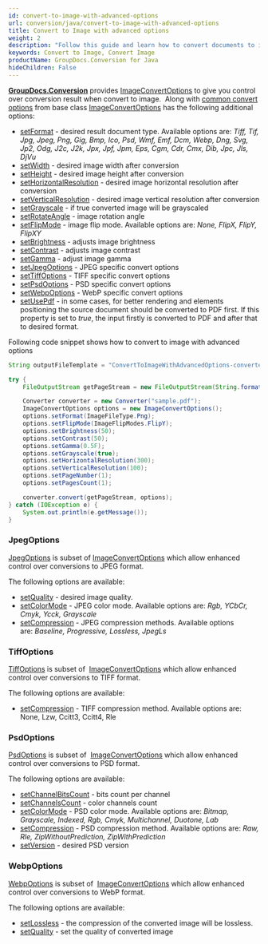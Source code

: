 ```yaml
---
id: convert-to-image-with-advanced-options
url: conversion/java/convert-to-image-with-advanced-options
title: Convert to Image with advanced options
weight: 2
description: "Follow this guide and learn how to convert documents to image with height, width, resolution, brightness and other customizations using GroupDocs.Conversion for Java."
keywords: Convert to Image, Convert Image
productName: GroupDocs.Conversion for Java
hideChildren: False
---
```

[**GroupDocs.Conversion**](https://products.groupdocs.com/conversion/java) provides [ImageConvertOptions](https://reference.groupdocs.com/java/conversion/com.groupdocs.conversion.options.convert/ImageConvertOptions) to give you control over conversion result when convert to image.  Along with [common convert options](https://reference.groupdocs.com/conversion/java/com.groupdocs.conversion.options.convert/ConvertOptions) from base class [ImageConvertOptions](https://reference.groupdocs.com/java/conversion/com.groupdocs.conversion.options.convert/ImageConvertOptions) has the following additional options:
*   [setFormat](https://reference.groupdocs.com/java/conversion/com.groupdocs.conversion.options.convert/ConvertOptions#setFormat(com.groupdocs.conversion.filetypes.FileType)) - desired result document type. Available options are: *Tiff, Tif, Jpg, Jpeg, Png, Gig, Bmp, Ico, Psd, Wmf, Emf, Dcm, Webp, Dng, Svg, Jp2, Odg, J2c, J2k, Jpx, Jpf, Jpm, Eps, Cgm, Cdr, Cmx, Dib, Jpc, Jls, DjVu*
*   [setWidth](https://reference.groupdocs.com/java/conversion/com.groupdocs.conversion.options.convert/ImageConvertOptions#setWidth(int)) -  desired image width after conversion
*   [setHeight](https://reference.groupdocs.com/java/conversion/com.groupdocs.conversion.options.convert/ImageConvertOptions#setHeight(int)) -  desired image height after conversion
*   [setHorizontalResolution](https://reference.groupdocs.com/java/conversion/com.groupdocs.conversion.options.convert/ImageConvertOptions#setHorizontalResolution(int)) -  desired image horizontal resolution after conversion
*   [setVerticalResolution](https://reference.groupdocs.com/java/conversion/com.groupdocs.conversion.options.convert/ImageConvertOptions#setVerticalResolution(int)) -  desired image vertical resolution after conversion
*   [setGrayscale](https://reference.groupdocs.com/java/conversion/com.groupdocs.conversion.options.convert/ImageConvertOptions#setGrayscale(boolean)) -  if true converted image will be grayscaled
*   [setRotateAngle](https://reference.groupdocs.com/conversion/java/com.groupdocs.conversion.options.convert/ImageConvertOptions#setRotateAngle(int)) -  image rotation angle
*   [setFlipMode](https://reference.groupdocs.com/java/conversion/com.groupdocs.conversion.options.convert/ImageConvertOptions#setFlipMode(com.groupdocs.conversion.options.convert.ImageFlipModes)) -  image flip mode. Available options are: *None, FlipX, FlipY, FlipXY*
*   [setBrightness](https://reference.groupdocs.com/java/conversion/com.groupdocs.conversion.options.convert/ImageConvertOptions#setBrightness(int)) -  adjusts image brightness
*   [setContrast](https://reference.groupdocs.com/java/conversion/com.groupdocs.conversion.options.convert/ImageConvertOptions#setContrast(int)) -  adjusts image contrast
*   [setGamma](https://reference.groupdocs.com/java/conversion/com.groupdocs.conversion.options.convert/ImageConvertOptions#setGamma(float)) -  adjust image gamma      
*   [setJpegOptions](https://reference.groupdocs.com/conversion/java/com.groupdocs.conversion.options.convert/ImageConvertOptions#setJpegOptions(com.groupdocs.conversion.options.convert.JpegOptions)) -  JPEG specific convert options
*   [setTiffOptions](https://reference.groupdocs.com/conversion/java/com.groupdocs.conversion.options.convert/ImageConvertOptions#setTiffOptions(com.groupdocs.conversion.options.convert.TiffOptions)) -  TIFF specific convert options
*   [setPsdOptions](https://reference.groupdocs.com/conversion/java/com.groupdocs.conversion.options.convert/ImageConvertOptions#setPsdOptions(com.groupdocs.conversion.options.convert.PsdOptions)) -  PSD specific convert options
*   [setWebpOptions](https://reference.groupdocs.com/conversion/java/com.groupdocs.conversion.options.convert/ImageConvertOptions#setWebpOptions(com.groupdocs.conversion.options.convert.WebpOptions)) - WebP specific convert options    
*   [setUsePdf](https://reference.groupdocs.com/java/conversion/com.groupdocs.conversion.options.convert/ImageConvertOptions#setUsePdf(boolean)) -  in some cases, for better rendering and elements positioning the source document should be converted to PDF first. If this property is set to *true*, the input firstly is converted to PDF and after that to desired format.

Following code snippet shows how to convert to image with advanced options

```java
String outputFileTemplate = "ConvertToImageWithAdvancedOptions-converted-page-%s.png"; 

try {
    FileOutputStream getPageStream = new FileOutputStream(String.format(outputFileTemplate, 1));

    Converter converter = new Converter("sample.pdf");
    ImageConvertOptions options = new ImageConvertOptions();
    options.setFormat(ImageFileType.Png);
    options.setFlipMode(ImageFlipModes.FlipY);
    options.setBrightness(50);
    options.setContrast(50);
    options.setGamma(0.5F);
    options.setGrayscale(true);
    options.setHorizontalResolution(300);
    options.setVerticalResolution(100);
    options.setPageNumber(1);
    options.setPagesCount(1);

    converter.convert(getPageStream, options);
} catch (IOException e) {
    System.out.println(e.getMessage());
}
```

### JpegOptions

[JpegOptions](https://reference.groupdocs.com/java/conversion/com.groupdocs.conversion.options.convert/JpegOptions) is subset of [ImageConvertOptions](https://reference.groupdocs.com/java/conversion/com.groupdocs.conversion.options.convert/ImageConvertOptions) which allow enhanced control over conversions to JPEG format. 

The following options are available:

*   [setQuality](https://reference.groupdocs.com/java/conversion/com.groupdocs.conversion.options.convert/JpegOptions#setQuality(int)) - desired image quality.
*   [setColorMode](https://reference.groupdocs.com/java/conversion/com.groupdocs.conversion.options.convert/JpegOptions#setColorMode(com.groupdocs.conversion.options.convert.JpgColorModes)) - JPEG color mode. Available options are: *Rgb, YCbCr, Cmyk, Ycck, Grayscale*
*   [setCompression](https://reference.groupdocs.com/java/conversion/com.groupdocs.conversion.options.convert/JpegOptions#setCompression(com.groupdocs.conversion.options.convert.JpgCompressionMethods)) - JPEG compression methods. Available options are: *Baseline, Progressive, Lossless, JpegLs*

### TiffOptions

[TiffOptions](https://reference.groupdocs.com/java/conversion/com.groupdocs.conversion.options.convert/TiffOptions) is subset of  [ImageConvertOptions](https://reference.groupdocs.com/java/conversion/com.groupdocs.conversion.options.convert/ImageConvertOptions) which allow enhanced control over conversions to TIFF format. 

The following options are available:

*   [setCompression](https://reference.groupdocs.com/java/conversion/com.groupdocs.conversion.options.convert/TiffOptions#setCompression(com.groupdocs.conversion.options.convert.TiffCompressionMethods)) - TIFF compression method. Available options are: None, Lzw, Ccitt3, Ccitt4, Rle

### PsdOptions

[PsdOptions](https://reference.groupdocs.com/java/conversion/com.groupdocs.conversion.options.convert/PsdOptions) is subset of  [ImageConvertOptions](https://reference.groupdocs.com/java/conversion/com.groupdocs.conversion.options.convert/ImageConvertOptions) which allow enhanced control over conversions to PSD format. 

The following options are available:

*   [setChannelBitsCount](https://reference.groupdocs.com/java/conversion/com.groupdocs.conversion.options.convert/PsdOptions#setChannelBitsCount(short)) - bits count per channel
*   [setChannelsCount](https://reference.groupdocs.com/java/conversion/com.groupdocs.conversion.options.convert/PsdOptions#setChannelsCount(short)) - color channels count
*   [setColorMode](https://reference.groupdocs.com/java/conversion/com.groupdocs.conversion.options.convert/PsdOptions#setColorMode(com.groupdocs.conversion.options.convert.PsdColorModes)) - PSD color mode. Available options are: *Bitmap, Grayscale, Indexed, Rgb, Cmyk, Multichannel, Duotone, Lab*
*   [setCompression](https://reference.groupdocs.com/java/conversion/com.groupdocs.conversion.options.convert/PsdOptions#setCompression(com.groupdocs.conversion.options.convert.PsdCompressionMethods)) - PSD compression method. Available options are: *Raw, Rle, ZipWithoutPrediction, ZipWithPrediction*
*   [setVersion](https://reference.groupdocs.com/java/conversion/com.groupdocs.conversion.options.convert/PsdOptions#setVersion(int)) - desired PSD version

### WebpOptions

[WebpOptions](https://reference.groupdocs.com/java/conversion/com.groupdocs.conversion.options.convert/WebpOptions) is subset of  [ImageConvertOptions](https://reference.groupdocs.com/java/conversion/com.groupdocs.conversion.options.convert/ImageConvertOptions) which allow enhanced control over conversions to WebP format. 

The following options are available:

*   [setLossless](https://reference.groupdocs.com/java/conversion/com.groupdocs.conversion.options.convert/WebpOptions#setLossless(boolean)) - the compression of the converted image will be lossless.
*   [setQuality](https://reference.groupdocs.com/java/conversion/com.groupdocs.conversion.options.convert/WebpOptions#setQuality(int)) - set the quality of converted image
